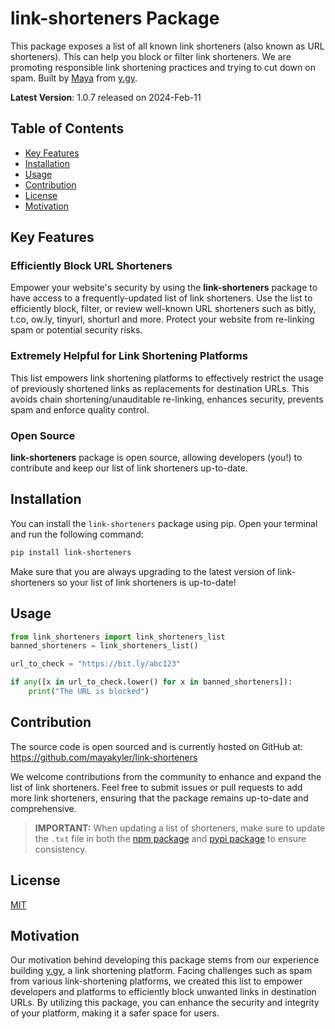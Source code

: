 # link-shorteners Package

This package exposes a list of all known link shorteners (also known as URL shorteners). 
This can help you block or filter link shorteners. We are promoting responsible link shortening practices and trying to cut down on spam.
Built by [Maya](https://mayakyler.com) from [y.gy](https://app.y.gy).

**Latest Version**: 1.0.7 released on 2024-Feb-11

## Table of Contents
- [Key Features](#key-features)
- [Installation](#installation)
- [Usage](#usage)
- [Contribution](#contribution)
- [License](#license)
- [Motivation](#motivation)

## Key Features

### Efficiently Block URL Shorteners
Empower your website's security by using the **link-shorteners** package to have access to a frequently-updated list of link shorteners. Use the list to efficiently block, filter, or review well-known URL shorteners such as bitly, t.co, ow.ly, tinyurl, shorturl and more. Protect your website from re-linking spam or potential security risks.

### Extremely Helpful for Link Shortening Platforms
This list empowers link shortening platforms to effectively restrict the usage of previously shortened links as replacements for destination URLs. This avoids chain shortening/unauditable re-linking, enhances security, prevents spam and enforce quality control.

### Open Source
**link-shorteners** package is open source, allowing developers (you!) to contribute and keep our list of link shorteners up-to-date.

## Installation

You can install the `link-shorteners` package using pip. Open your terminal and run the following command:

```bash
pip install link-shorteners
```

Make sure that you are always upgrading to the latest version of link-shorteners so your list of link shorteners is up-to-date!

## Usage
```python
from link_shorteners import link_shorteners_list
banned_shorteners = link_shorteners_list()

url_to_check = "https://bit.ly/abc123"

if any([x in url_to_check.lower() for x in banned_shorteners]):
    print("The URL is blocked")

```

## Contribution

The source code is open sourced and is currently hosted on GitHub at: https://github.com/mayakyler/link-shorteners

We welcome contributions from the community to enhance and expand the list of link shorteners. Feel free to submit issues or pull requests to add more link shorteners, ensuring that the package remains up-to-date and comprehensive.

> **IMPORTANT:** When updating a list of shorteners, make sure to update the `.txt` file in both the [npm package](https://github.com/mayakyler/link-shorteners/blob/main/js-link-shorteners/src/link-shorteners.txt) and [pypi package](https://github.com/mayakyler/link-shorteners/blob/main/py-link-shorteners/link_shorteners/link-shorteners.txt) to ensure consistency.

## License

[MIT](https://github.com/mayakyler/link-shorteners/blob/main/LICENSE)

## Motivation

Our motivation behind developing this package stems from our experience building [y.gy](https://app.y.gy/), a link shortening platform. Facing challenges such as spam from various link-shortening platforms, we created this list to empower developers and platforms to efficiently block unwanted links in destination URLs. By utilizing this package, you can enhance the security and integrity of your platform, making it a safer space for users.
